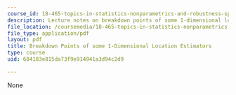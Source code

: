 ```yaml
---
course_id: 18-465-topics-in-statistics-nonparametrics-and-robustness-spring-2005
description: Lecture notes on breakdown points of some 1-dimensional location estimators.
file_location: /coursemedia/18-465-topics-in-statistics-nonparametrics-and-robustness-spring-2005/684183e815da73f9e914941a3d94c2d9_brkdn_location.pdf
file_type: application/pdf
layout: pdf
title: Breakdown Points of some 1-Dimensional Location Estimators
type: course
uid: 684183e815da73f9e914941a3d94c2d9

---
```

None